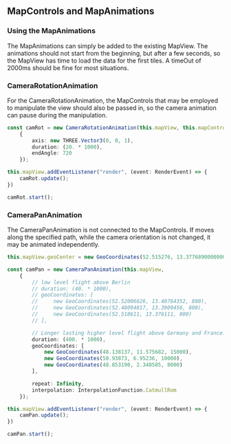 ## MapControls and MapAnimations

### Using the MapAnimations

The MapAnimations can simply be added to the existing MapView. The animations should not start from
the beginning, but after a few seconds, so the MapView has time to load the data for the first tiles.
A timeOut of 2000ms should be fine for most situations.

### CameraRotationAnimation

For the CameraRotationAnimation, the
MapControls that may be employed to manipulate the view should also be passed in, so the camera
animation can pause during the manipulation.

```typescript
const camRot = new CameraRotationAnimation(this.mapView, this.mapControls,
    {
        axis: new THREE.Vector3(0, 0, 1),
        duration: (20. * 1000),
        endAngle: 720
    });

this.mapView.addEventListener("render", (event: RenderEvent) => {
    camRot.update();
})

camRot.start();
```

### CameraPanAnimation

The CameraPanAnimation is not connected to the MapControls. If moves along the specified path, while
the camera orientation is not changed, it may be animated independently.

```typescript
this.mapView.geoCenter = new GeoCoordinates(52.515276, 13.377689000000002, 8000);

const camPan = new CameraPanAnimation(this.mapView,
    {
        // low level flight above Berlin
        // duration: (40. * 1000),
        // geoCoordinates: [
        //     new GeoCoordinates(52.52006626, 13.40764352, 800),
        //     new GeoCoordinates(52.48094817, 13.3909456, 800),
        //     new GeoCoordinates(52.518611, 13.376111, 800)
        // ],

        // Longer lasting higher level flight above Germany and France.
        duration: (400. * 1000),
        geoCoordinates: [
            new GeoCoordinates(48.138137, 11.575682, 15000),
            new GeoCoordinates(50.93873, 6.95236, 10000),
            new GeoCoordinates(48.853190, 2.348585, 8000)
        ],

        repeat: Infinity,
        interpolation: InterpolationFunction.CatmullRom
    });

this.mapView.addEventListener("render", (event: RenderEvent) => {
    camPan.update();
})

camPan.start();
```